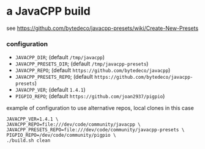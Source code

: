 a JavaCPP build
===

see https://github.com/bytedeco/javacpp-presets/wiki/Create-New-Presets


### configuration

- `JAVACPP_DIR`; (default `/tmp/javacpp`)
- `JAVACPP_PRESETS_DIR`; (default `/tmp/javacpp-presets`)
- `JAVACPP_REPO`; (default `https://github.com/bytedeco/javacpp`)
- `JAVACPP_PRESETS_REPO`; (default `https://github.com/bytedeco/javacpp-presets`)
- `JAVACPP_VER`; (default `1.4.1`)
- `PIGPIO_REPO`; (default `https://github.com/joan2937/pigpio`)

example of configuration to use alternative repos, local clones in this case

```
JAVACPP_VER=1.4.1 \
JAVACPP_REPO=file:///dev/code/community/javacpp \
JAVACPP_PRESETS_REPO=file:///dev/code/community/javacpp-presets \
PIGPIO_REPO=/dev/code/community/pigpio \
./build.sh clean
```
